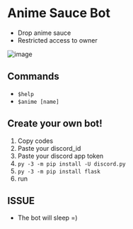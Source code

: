 # Anime Sauce Bot
- Drop anime sauce
- Restricted access to owner

![image](https://github.com/user-attachments/assets/f07c1f36-2150-4716-8086-6a8c66f9bd78)

## Commands

- `$help`
- `$anime [name]`

## Create your own bot!
1. Copy codes
2. Paste your discord_id
3. Paste your discord app token
1. `py -3 -m pip install -U discord.py`
2. `py -3 -m pip install flask`
3. run

## ISSUE
- The bot will sleep =)


